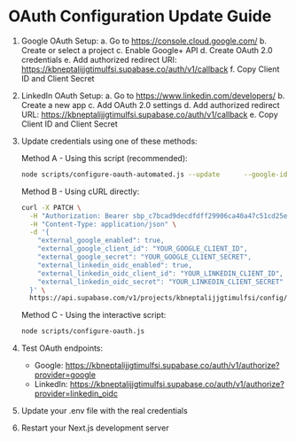 
OAuth Configuration Update Guide
================================

1. Google OAuth Setup:
   a. Go to https://console.cloud.google.com/
   b. Create or select a project
   c. Enable Google+ API
   d. Create OAuth 2.0 credentials
   e. Add authorized redirect URI: https://kbneptalijjgtimulfsi.supabase.co/auth/v1/callback
   f. Copy Client ID and Client Secret

2. LinkedIn OAuth Setup:
   a. Go to https://www.linkedin.com/developers/
   b. Create a new app
   c. Add OAuth 2.0 settings
   d. Add authorized redirect URL: https://kbneptalijjgtimulfsi.supabase.co/auth/v1/callback
   e. Copy Client ID and Client Secret

3. Update credentials using one of these methods:

   Method A - Using this script (recommended):
   ```bash
   node scripts/configure-oauth-automated.js --update      --google-id "YOUR_GOOGLE_CLIENT_ID"      --google-secret "YOUR_GOOGLE_CLIENT_SECRET"      --linkedin-id "YOUR_LINKEDIN_CLIENT_ID"      --linkedin-secret "YOUR_LINKEDIN_CLIENT_SECRET"
   ```

   Method B - Using cURL directly:
   ```bash
   curl -X PATCH \
     -H "Authorization: Bearer sbp_c7bcad9decdfdff29906ca40a47c51cd25e1191b" \
     -H "Content-Type: application/json" \
     -d '{
       "external_google_enabled": true,
       "external_google_client_id": "YOUR_GOOGLE_CLIENT_ID",
       "external_google_secret": "YOUR_GOOGLE_CLIENT_SECRET",
       "external_linkedin_oidc_enabled": true,
       "external_linkedin_oidc_client_id": "YOUR_LINKEDIN_CLIENT_ID",
       "external_linkedin_oidc_secret": "YOUR_LINKEDIN_CLIENT_SECRET"
     }' \
     https://api.supabase.com/v1/projects/kbneptalijjgtimulfsi/config/auth
   ```

   Method C - Using the interactive script:
   ```bash
   node scripts/configure-oauth.js
   ```

4. Test OAuth endpoints:
   - Google: https://kbneptalijjgtimulfsi.supabase.co/auth/v1/authorize?provider=google
   - LinkedIn: https://kbneptalijjgtimulfsi.supabase.co/auth/v1/authorize?provider=linkedin_oidc

5. Update your .env file with the real credentials

6. Restart your Next.js development server

